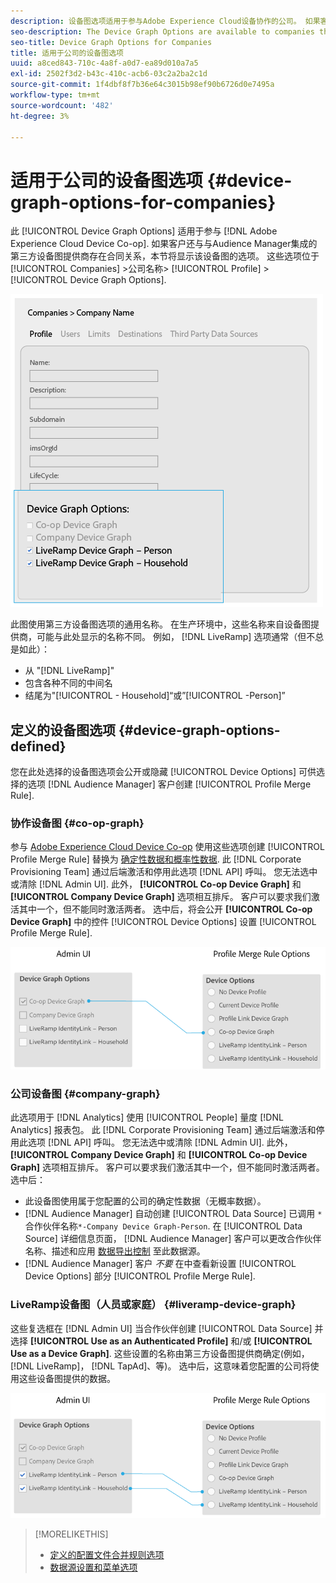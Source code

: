 ```yaml
---
description: 设备图选项适用于参与Adobe Experience Cloud设备协作的公司。 如果客户还与与Audience Manager集成的第三方设备图提供商存在合同关系，本节将显示该设备图的选项。 这些选项位于公司>公司名称>配置文件>设备图选项中。
seo-description: The Device Graph Options are available to companies that participate in the Adobe Experience Cloud Device Co-op. If a customer also has a contractual relationship with a third-party device graph provider that is integrated with Audience Manager, this section will show options for that device graph. These options are located in Companies > company name > Profile > Device Graph Options.
seo-title: Device Graph Options for Companies
title: 适用于公司的设备图选项
uuid: a8ced843-710c-4a8f-a0d7-ea89d010a7a5
exl-id: 2502f3d2-b43c-410c-acb6-03c2a2ba2c1d
source-git-commit: 1f4dbf8f7b36e64c3015b98ef90b6726d0e7495a
workflow-type: tm+mt
source-wordcount: '482'
ht-degree: 3%

---
```


# 适用于公司的设备图选项 {#device-graph-options-for-companies}

此 [!UICONTROL Device Graph Options] 适用于参与 [!DNL Adobe Experience Cloud Device Co-op]. 如果客户还与与Audience Manager集成的第三方设备图提供商存在合同关系，本节将显示该设备图的选项。 这些选项位于 [!UICONTROL Companies] >公司名称> [!UICONTROL Profile] > [!UICONTROL Device Graph Options].

![](assets/adminUIdataSource.png)

此图使用第三方设备图选项的通用名称。 在生产环境中，这些名称来自设备图提供商，可能与此处显示的名称不同。 例如， [!DNL LiveRamp] 选项通常（但不总是如此）：

* 从 &quot;[!DNL LiveRamp]&quot;
* 包含各种不同的中间名
* 结尾为&quot;[!UICONTROL - Household]“或”[!UICONTROL -Person]”

## 定义的设备图选项 {#device-graph-options-defined}

您在此处选择的设备图选项会公开或隐藏 [!UICONTROL Device Options] 可供选择的选项 [!DNL Audience Manager] 客户创建 [!UICONTROL Profile Merge Rule].

### 协作设备图 {#co-op-graph}

参与 [Adobe Experience Cloud Device Co-op](https://experienceleague.adobe.com/docs/device-co-op/using/about/overview.html?lang=en) 使用这些选项创建 [!UICONTROL Profile Merge Rule] 替换为 [确定性数据和概率性数据](https://experienceleague.adobe.com/docs/device-co-op/using/device-graph/links.html?lang=en). 此 [!DNL Corporate Provisioning Team] 通过后端激活和停用此选项 [!DNL API] 呼叫。 您无法选中或清除 [!DNL Admin UI]. 此外， **[!UICONTROL Co-op Device Graph]** 和 **[!UICONTROL Company Device Graph]** 选项相互排斥。 客户可以要求我们激活其中一个，但不能同时激活两者。 选中后，将会公开 **[!UICONTROL Co-op Device Graph]** 中的控件 [!UICONTROL Device Options] 设置 [!UICONTROL Profile Merge Rule].

![](assets/adminUI1.png)

### 公司设备图 {#company-graph}

此选项用于 [!DNL Analytics] 使用 [!UICONTROL People] 量度 [!DNL Analytics] 报表包。 此 [!DNL Corporate Provisioning Team] 通过后端激活和停用此选项 [!DNL API] 呼叫。 您无法选中或清除 [!DNL Admin UI]. 此外， **[!UICONTROL Company Device Graph]** 和 **[!UICONTROL Co-op Device Graph]** 选项相互排斥。 客户可以要求我们激活其中一个，但不能同时激活两者。 选中后：

* 此设备图使用属于您配置的公司的确定性数据（无概率数据）。
* [!DNL Audience Manager] 自动创建 [!UICONTROL Data Source] 已调用 `*`合作伙伴名称`*-Company Device Graph-Person`. 在 [!UICONTROL Data Source] 详细信息页面， [!DNL Audience Manager] 客户可以更改合作伙伴名称、描述和应用 [数据导出控制](https://experienceleague.adobe.com/docs/device-co-op/using/device-graph/links.html?lang=en) 至此数据源。
* [!DNL Audience Manager] 客户 *不要* 在中查看新设置 [!UICONTROL Device Options] 部分 [!UICONTROL Profile Merge Rule].

### LiveRamp设备图（人员或家庭） {#liveramp-device-graph}

这些复选框在 [!DNL Admin UI] 当合作伙伴创建 [!UICONTROL Data Source] 并选择 **[!UICONTROL Use as an Authenticated Profile]** 和/或 **[!UICONTROL Use as a Device Graph]**. 这些设置的名称由第三方设备图提供商确定(例如， [!DNL LiveRamp]， [!DNL TapAd]、等)。 选中后，这意味着您配置的公司将使用这些设备图提供的数据。

![](assets/adminUI2.png)

>[!MORELIKETHIS]
>
>* [定义的配置文件合并规则选项](https://experienceleague.adobe.com/docs/audience-manager/user-guide/features/profile-merge-rules/merge-rule-definitions.html?lang=en)
>* [数据源设置和菜单选项](https://experienceleague.adobe.com/docs/audience-manager/user-guide/features/data-sources/datasources-list-and-settings.html?lang=en)

